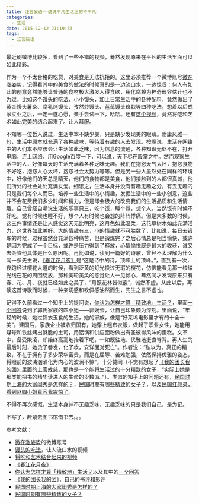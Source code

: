 ```yaml
---
title: 汪言妄语——说说平凡生活里的不平凡
categories:
  - 生活
date: 2015-12-12 21:19:33
tags:
  - 汪言妄语
---
```


最近刷微博比较多，看到了一些不错的视频，蓦然发现原来在平凡的生活里面可以如此精彩。

作为一个不太合格的吃货，对美食是无法抗拒的。这里必须推荐一个微博账号[微在涨姿势](http://weibo.com/u/5732547280?is_all=1)，记得看其中的美食的做法的时候真的是一边流口水，一边惊叹：何人有如此的创意竟然能够让普通的食材极大激发人得食欲，用化腐糗为神奇形容估计也不为过。比如这个[馒头的吃法](http://weibo.com/5732547280/D7TXy5gAF?from=page_1006065732547280_profile&wvr=6&mod=weibotime&type=comment)，小小馒头，加上日常生活中的各种配料，竟然做出了黄金馒头薯条、腐乳烤馒头、孜然炒馒头、蓝莓馒头班戟等四种吃法，想着以后成家立业之后，一定一遂心愿，亲手尝试一下，哈哈。还有[这个视频](http://weibo.com/1991297257/D7DS4fnYX?type=comment)，竟然将吃和艺术如此完美的结合起来了。让人拜服。

不知哪一位哲人说过，生活中本不缺少美，只是缺少发现美的眼睛。附庸风雅一句，生活中原本就充满了各种趣味，等待着有趣的人去发现。按理说，生活在网络中的人们本不应该会让生活如此乏味，因为信息的流通，各种知识无处不在，打开电脑，连上网络，用Google百度一下，可以说，天下尽在股掌之中。然而观察生活中的人，好像每天的生活充满着各种乏味无趣。我们在抱怨天气太坏，抱怨食物不好吃，抱怨人心太坏，抱怨社会太势力等等。但是另一些人虽然处在同样的环境中，好像他们的天总是晴天，他们的食物都是美食，他们接触到的人都很真诚，他们所处的社会处处充满友爱。细思之，生活本身并没有有趣无趣之分，有去无趣的只是我们每个人而已。培养一些生活中的小情趣，发掘生活中的一些小创意，这些并不会花费我们多少时间和精力，但是却会极大的改变我们的生活品质和生活情趣。自己曾经自嘲说生活的乐事只三，吃个饭，睡个觉，想个人。当然饭有时候不好吃，觉有时候也睡不好，想个人有时候也会想的阵阵悸痛。但是大多数的时候，这三件事情还是让人感觉这天无比明亮，这月色如此温柔，这花草树木如此充满活力，这世界如此美好。大的情趣有三，小的情趣就不可胜数了，比如说，每日去锻炼的时候，过程虽然会充满各种痛苦，但是锻炼完了之后心情总是相当愉快，或许是因为完成了一个目标，或许是压力得到了释放，心情愉悦既是最大的收获，谁又去会管他具体是什么原因呢。再比如说，读到一篇好的诗歌，曾经不太理解为什么闻一多先生说，[《春江花月夜》](http://baike.baidu.com/link?url=9DJDmnLP-XFcwNDrlo817LZZSSbJJETpopNfumqu48xyJp4TIUeOEGnMM6EADExrS5L3_PDRR5YyXFnOzrHFehYas7BAMHCeQV3FtNAJNKa)是“这是诗中的诗，顶峰上的顶峰。”，直到有一次，夜跑经过樱花大道的时候，看到泛黄的灯光投过无瑕的樱花，仿佛能看见那一缕缕光线在花的周围绽放，那种美轮美奂的感觉让人一见倾心，蓦然间才发现原来只有春、花、月、夜就已经如此之美了，“月照花林皆似霰”，诚然不虚。从此以后，再读这首诗歌而时候，一种亲切感和钦佩感油然而生，先生之言不虚也。

记得不久前看过一个知乎上的提问说，[你认为怎样才算「精致地」生活？](http://www.zhihu.com/question/37412115)，里面[一个回答](http://www.zhihu.com/question/37412115/answer/71882264)说到了郭氏家族的四小姐——郭婉莹，让自己印象颇为深刻。里面说，“年轻的时候，她过锦衣玉食的生活，她的家族，像是“好莱坞电影里才有的十全十美”。建国后，家族企业被收归国有，她穿上粗布衣服，做起了职业女性，她能用煤球和铁丝烤出酥脆的土司，用铝锅和供应面粉做出有圣彼得风味的蛋糕。文革中，备受欺凌，却始终高高地抬着下吧，一如既往地、优雅地挺直脊背。再人生的最后时刻，她烫了卷发，化了妆，安详面对死亡”。作者说：“私以为，真正的精致，不在于拥有了多少荣华富贵，而是在屈辱、苦难勉强，依然保持优雅的姿态，将眼前的波涛汹涌化为内心的波澜不惊”。十分赞同（不觉有想起了[《我的团长我的团》](http://www.wangmingkuo.com/reading/%e6%88%91%e7%9a%84%e5%9b%a2%e9%95%bf%e6%88%91%e7%9a%84%e5%9b%a2/)里面的上官戒慈，那也是一个能将生活过的十分精致的女子，“实际上她是那类能把书的精华读进人的生命的少数派。”）。类似的知乎上的问题还有，[民国时期上海的大家闺秀是怎样的？](http://www.zhihu.com/question/24852717)，[民国时期有哪些精致的女子？](http://www.zhihu.com/question/23584359)，以及[民国红颜录，看到赵四小姐真容我震惊了](http://e.money.163.com/docs/4/2015100511/B55H7M2490017M25.html)。

不得不再次感慨，生活本身并不无趣乏味，无趣乏味的只是我们自己，是为记。

不写了，赶紧去图书馆借书去。。。

参考文献：

- [微在涨姿势](http://weibo.com/u/5732547280?is_all=1)的微博账号
- [馒头的吃法](http://weibo.com/5732547280/D7TXy5gAF?from=page_1006065732547280_profile&wvr=6&mod=weibotime&type=comment)，让人流口水的视频
- [将吃和艺术结合起来的视频](http://weibo.com/1991297257/D7DS4fnYX?type=comment)
- [《春江花月夜》](http://baike.baidu.com/link?url=9DJDmnLP-XFcwNDrlo817LZZSSbJJETpopNfumqu48xyJp4TIUeOEGnMM6EADExrS5L3_PDRR5YyXFnOzrHFehYas7BAMHCeQV3FtNAJNKa)
- [你认为怎样才算「精致地」生活？](http://www.zhihu.com/question/37412115)以及其中的[一个回答](http://www.zhihu.com/question/37412115/answer/71882264)
- [《我的团长我的团》](http://www.wangmingkuo.com/reading/%e6%88%91%e7%9a%84%e5%9b%a2%e9%95%bf%e6%88%91%e7%9a%84%e5%9b%a2/)，自己的书评和影评
- [民国时期上海的大家闺秀是怎样的？](http://www.zhihu.com/question/24852717)
- [民国时期有哪些精致的女子？](http://www.zhihu.com/question/23584359)
